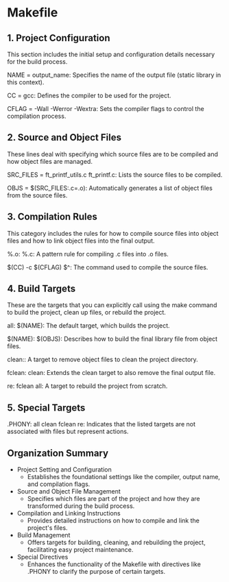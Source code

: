 # Makefile

##  1. Project Configuration

This section includes the initial setup and configuration details necessary for the build process.

NAME = output_name: Specifies the name of the output file (static library in this context).

CC = gcc: Defines the compiler to be used for the project.

CFLAG = -Wall -Werror -Wextra: Sets the compiler flags to control the compilation process.


## 2. Source and Object Files

These lines deal with specifying which source files are to be compiled and how object files are managed.

SRC_FILES = ft_printf_utils.c ft_printf.c: Lists the source files to be compiled.

OBJS = $(SRC_FILES:.c=.o): Automatically generates a list of object files from the source files.


## 3. Compilation Rules

This category includes the rules for how to compile source files into object files and how to link object files into the final output.

%.o: %.c: A pattern rule for compiling .c files into .o files.

$(CC) -c $(CFLAG) $^: The command used to compile the source files.


## 4. Build Targets

These are the targets that you can explicitly call using the make command to build the project, clean up files, or rebuild the project.

all: $(NAME): The default target, which builds the project.

$(NAME): $(OBJS): Describes how to build the final library file from object files.

clean:: A target to remove object files to clean the project directory.

fclean: clean: Extends the clean target to also remove the final output file.

re: fclean all: A target to rebuild the project from scratch.


## 5. Special Targets

.PHONY: all clean fclean re: Indicates that the listed targets are not associated with files but represent actions.



## Organization Summary

- Project Setting and Configuration
    - Establishes the foundational settings like the compiler, output name, and compilation flags.
- Source and Object File Management
    - Specifies which files are part of the project and how they are transformed during the build process.
- Compilation and Linking Instructions
    - Provides detailed instructions on how to compile and link the project's files.
- Build Management
    - Offers targets for building, cleaning, and rebuilding the project, facilitating easy project maintenance.
- Special Directives
    - Enhances the functionality of the Makefile with directives like .PHONY to clarify the purpose of certain targets.
